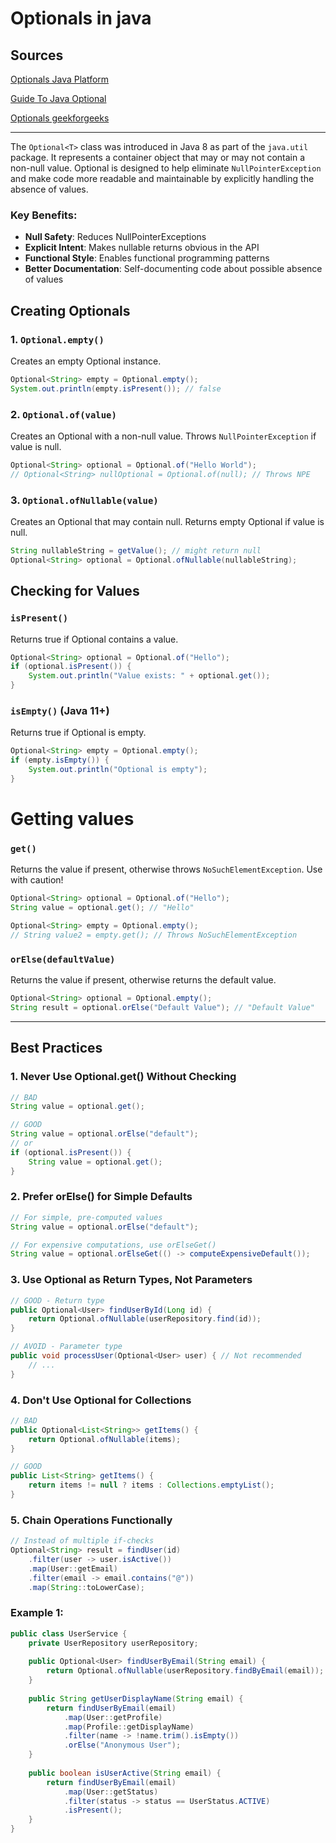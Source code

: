 # Optionals in java

## Sources
[Optionals Java Platform](https://docs.oracle.com/javase/8/docs/api/java/util/Optional.html)

[Guide To Java Optional](https://www.baeldung.com/java-optional)

[Optionals geekforgeeks](https://www.geeksforgeeks.org/java/java-8-optional-class/)  
 

---


The `Optional<T>` class was introduced in Java 8 as part of the `java.util` package.
It represents a container object that may or may not contain a non-null value. 
Optional is designed to help eliminate `NullPointerException` and 
make code more readable and maintainable by explicitly handling the absence of values.


### Key Benefits:
- **Null Safety**: Reduces NullPointerExceptions
- **Explicit Intent**: Makes nullable returns obvious in the API
- **Functional Style**: Enables functional programming patterns
- **Better Documentation**: Self-documenting code about possible absence of values


## Creating Optionals

### 1. `Optional.empty()`
Creates an empty Optional instance.

```java
Optional<String> empty = Optional.empty();
System.out.println(empty.isPresent()); // false
```

### 2. `Optional.of(value)`
Creates an Optional with a non-null value. Throws `NullPointerException` if value is null.

```java
Optional<String> optional = Optional.of("Hello World");
// Optional<String> nullOptional = Optional.of(null); // Throws NPE
```

### 3. `Optional.ofNullable(value)`
Creates an Optional that may contain null. Returns empty Optional if value is null.

```java
String nullableString = getValue(); // might return null
Optional<String> optional = Optional.ofNullable(nullableString);
```

## Checking for Values

### `isPresent()`
Returns true if Optional contains a value.

```java
Optional<String> optional = Optional.of("Hello");
if (optional.isPresent()) {
    System.out.println("Value exists: " + optional.get());
}
```

### `isEmpty()` (Java 11+)
Returns true if Optional is empty.

```java
Optional<String> empty = Optional.empty();
if (empty.isEmpty()) {
    System.out.println("Optional is empty");
}
```
# Getting values

### `get()`
Returns the value if present, otherwise throws `NoSuchElementException`. Use with caution!

```java
Optional<String> optional = Optional.of("Hello");
String value = optional.get(); // "Hello"

Optional<String> empty = Optional.empty();
// String value2 = empty.get(); // Throws NoSuchElementException
```

### `orElse(defaultValue)`
Returns the value if present, otherwise returns the default value.

```java
Optional<String> optional = Optional.empty();
String result = optional.orElse("Default Value"); // "Default Value"
```

--- 

## Best Practices

### 1. Never Use Optional.get() Without Checking
```java
// BAD
String value = optional.get();

// GOOD
String value = optional.orElse("default");
// or
if (optional.isPresent()) {
    String value = optional.get();
}
```

### 2. Prefer orElse() for Simple Defaults
```java
// For simple, pre-computed values
String value = optional.orElse("default");

// For expensive computations, use orElseGet()
String value = optional.orElseGet(() -> computeExpensiveDefault());
```

### 3. Use Optional as Return Types, Not Parameters
```java
// GOOD - Return type
public Optional<User> findUserById(Long id) {
    return Optional.ofNullable(userRepository.find(id));
}

// AVOID - Parameter type
public void processUser(Optional<User> user) { // Not recommended
    // ...
}
```

### 4. Don't Use Optional for Collections
```java
// BAD
public Optional<List<String>> getItems() {
    return Optional.ofNullable(items);
}

// GOOD
public List<String> getItems() {
    return items != null ? items : Collections.emptyList();
}
```

### 5. Chain Operations Functionally
```java
// Instead of multiple if-checks
Optional<String> result = findUser(id)
    .filter(user -> user.isActive())
    .map(User::getEmail)
    .filter(email -> email.contains("@"))
    .map(String::toLowerCase);
```


### Example 1:
```java
public class UserService {
    private UserRepository userRepository;
    
    public Optional<User> findUserByEmail(String email) {
        return Optional.ofNullable(userRepository.findByEmail(email));
    }
    
    public String getUserDisplayName(String email) {
        return findUserByEmail(email)
            .map(User::getProfile)
            .map(Profile::getDisplayName)
            .filter(name -> !name.trim().isEmpty())
            .orElse("Anonymous User");
    }
    
    public boolean isUserActive(String email) {
        return findUserByEmail(email)
            .map(User::getStatus)
            .filter(status -> status == UserStatus.ACTIVE)
            .isPresent();
    }
}
```

